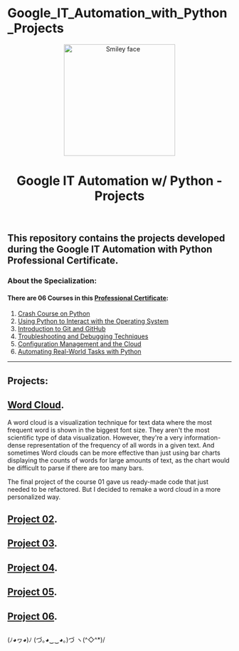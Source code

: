 # Google_IT_Automation_with_Python_Projects
<p align="center">
  <a href="https://github.com/marcoshsq/Google_IT_Automation_with_Python_Projects">
    <img src="https://upload.wikimedia.org/wikipedia/commons/thumb/0/0a/Python.svg/2048px-Python.svg.png" alt="Smiley face" height="250" width="250">
  </a>
</p>
  <h1 align="center">Google IT Automation w/ Python - Projects</h1>
</div>
<br>
 
## This repository contains the projects developed during the Google IT Automation with Python Professional Certificate.

### About the Specialization:

#### There are 06 Courses in this [Professional Certificate](https://www.coursera.org/professional-certificates/google-it-automation):

01. [Crash Course on Python](https://www.coursera.org/learn/python-crash-course?specialization=google-it-automation)
02. [Using Python to Interact with the Operating System](https://www.coursera.org/learn/python-operating-system?specialization=google-it-automation)
03. [Introduction to Git and GitHub](https://www.coursera.org/learn/introduction-git-github?specialization=google-it-automation)
04. [Troubleshooting and Debugging Techniques](https://www.coursera.org/learn/troubleshooting-debugging-techniques?specialization=google-it-automation)
05. [Configuration Management and the Cloud](https://www.coursera.org/learn/configuration-management-cloud?specialization=google-it-automation)
06. [Automating Real-World Tasks with Python](https://www.coursera.org/learn/automating-real-world-tasks-python?specialization=google-it-automation)

---

## Projects:

## [Word Cloud](https://github.com/marcoshsq/Google_IT_Automation_with_Python_Projects/tree/main/01.%20Word%20Cloud).

A word cloud is a visualization technique for text data where the most frequent word is shown in the biggest font size. They aren't the most scientific type of data visualization. However, they're a very information-dense representation of the frequency of all words in a given text. And sometimes Word clouds can be more effective than just using bar charts displaying the counts of words for large amounts of text, as the chart would be difficult to parse if there are too many bars.

The final project of the course 01 gave us ready-made code that just needed to be refactored. But I decided to remake a word cloud in a more personalized way.

## [Project 02]().

## [Project 03]().

## [Project 04]().

## [Project 05]().

## [Project 06]().

##

(ﾉ◕ヮ◕)ﾉ (づ｡◕‿‿◕｡)づ ヽ(^◇^*)/
